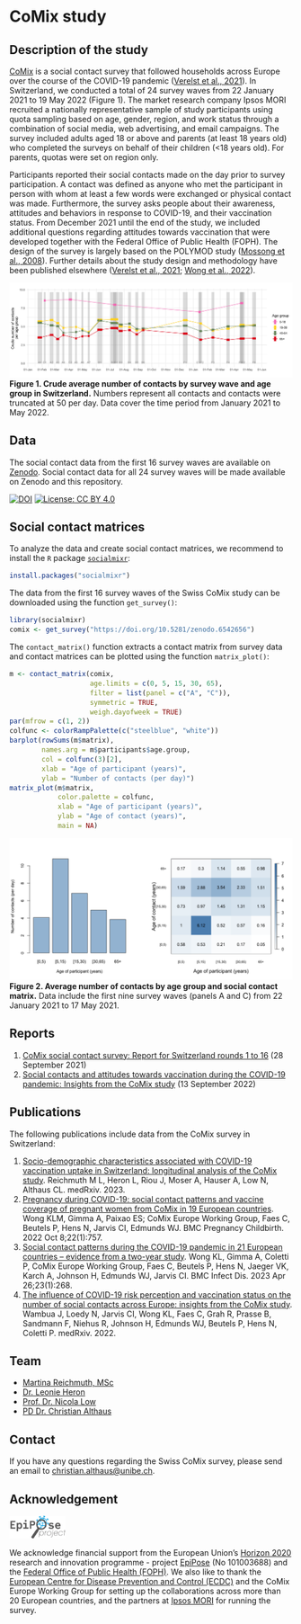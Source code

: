 # CoMix study

## Description of the study
[CoMix](https://www.uhasselt.be/en/aparte-sites-partner-en/epipose/the-comix-study) is a social contact survey that followed households across Europe over the course of the COVID-19 pandemic ([Verelst et al., 2021](https://doi.org/10.1186/s12916-021-02133-y)). In Switzerland, we conducted a total of 24 survey waves from 22 January 2021 to 19 May 2022 (Figure 1). The market research company Ipsos MORI recruited a nationally representative sample of study participants using quota sampling based on age, gender, region, and work status through a combination of social media, web advertising, and email campaigns. The survey included adults aged 18 or above and parents (at least 18 years old) who completed the surveys on behalf of their children (<18 years old). For parents, quotas were set on region only.

Participants reported their social contacts made on the day prior to survey participation. A contact was defined as anyone who met the participant in person with whom at least a few words were exchanged or physical contact was made. Furthermore, the survey asks people about their awareness, attitudes and behaviors in response to COVID-19, and their vaccination status. From December 2021 until the end of the study, we included additional questions regarding attitudes towards vaccination that were developed together with the Federal Office of Public Health (FOPH). The design of the survey is largely based on the POLYMOD study ([Mossong et al., 2008](https://doi.org/10.1371/journal.pmed.0050074)). Further details about the study design and methodology have been published elsewhere ([Verelst et al., 2021](https://doi.org/10.1186/s12916-021-02133-y); [Wong et al., 2022](https://doi.org/10.1101/2022.07.25.22277998)).

![](figures/contacts.png)
**Figure 1. Crude average number of contacts by survey wave and age group in Switzerland.** Numbers represent all contacts and contacts were truncated at 50 per day. Data cover the time period from January 2021 to May 2022.

## Data
The social contact data from the first 16 survey waves are available on [Zenodo](https://doi.org/10.5281/zenodo.6542656). Social contact data for all 24 survey waves will be made available on Zenodo and this repository.

[![DOI](https://zenodo.org/badge/DOI/10.5281/zenodo.6542656.svg)](https://doi.org/10.5281/zenodo.6542656)
[![License: CC BY 4.0](https://img.shields.io/badge/License-CC_BY_4.0-lightgrey.svg)](https://creativecommons.org/licenses/by/4.0/)

## Social contact matrices
To analyze the data and create social contact matrices, we recommend to install the `R` package [`socialmixr`](https://github.com/epiforecasts/socialmixr):
```r
install.packages("socialmixr")
```
The data from the first 16 survey waves of the Swiss CoMix study can be downloaded using the function `get_survey()`:
```r
library(socialmixr)
comix <- get_survey("https://doi.org/10.5281/zenodo.6542656")
```
The `contact_matrix()` function extracts a contact matrix from survey data and contact matrices can be plotted using the function `matrix_plot()`:
```r
m <- contact_matrix(comix,
                    age.limits = c(0, 5, 15, 30, 65),
                    filter = list(panel = c("A", "C")),
                    symmetric = TRUE,
                    weigh.dayofweek = TRUE)         
par(mfrow = c(1, 2))
colfunc <- colorRampPalette(c("steelblue", "white"))
barplot(rowSums(m$matrix),
        names.arg = m$participants$age.group,
        col = colfunc(3)[2],
        xlab = "Age of participant (years)",
        ylab = "Number of contacts (per day)")
matrix_plot(m$matrix,
            color.palette = colfunc,
            xlab = "Age of participant (years)",
            ylab = "Age of contact (years)",
            main = NA)
```

![](figures/matrix.png)
**Figure 2. Average number of contacts by age group and social contact matrix.** Data include the first nine survey waves (panels A and C) from 22 January 2021 to 17 May 2021.

## Reports
1. [CoMix social contact survey: Report for Switzerland rounds 1 to 16](reports/Report_CoMix_Switzerland_20210928.pdf) (28 September 2021)
2. [Social contacts and attitudes towards vaccination during the COVID-19 pandemic: Insights from the CoMix study](reports/Report_CoMix_Switzerland_20220913.pdf) (13 September 2022)

## Publications
The following publications include data from the CoMix survey in Switzerland:
1. [Socio-demographic characteristics associated with COVID-19 vaccination uptake in Switzerland: longitudinal analysis of the CoMix study](https://doi.org/10.1101/2023.03.13.23287183). Reichmuth M L, Heron L, Riou J, Moser A, Hauser A, Low N, Althaus CL. medRxiv. 2023.
2. [Pregnancy during COVID-19: social contact patterns and vaccine coverage of pregnant women from CoMix in 19 European countries](https://doi.org/10.1186/s12884-022-05076-1). Wong KLM, Gimma A, Paixao ES; CoMix Europe Working Group, Faes C, Beutels P, Hens N, Jarvis CI, Edmunds WJ. BMC Pregnancy Childbirth. 2022 Oct 8;22(1):757.
3. [Social contact patterns during the COVID-19 pandemic in 21 European countries – evidence from a two-year study](https://doi.org/10.1186/s12879-023-08214-y). Wong KL, Gimma A, Coletti P, CoMix Europe Working Group, Faes C, Beutels P, Hens N, Jaeger VK, Karch A, Johnson H, Edmunds WJ, Jarvis CI. BMC Infect Dis. 2023 Apr 26;23(1):268.
4. [The influence of COVID-19 risk perception and vaccination status on the number of social contacts across Europe: insights from the CoMix study](https://doi.org/10.1101/2022.11.25.22282676). Wambua J, Loedy N, Jarvis CI, Wong KL, Faes C, Grah R, Prasse B, Sandmann F, Niehus R, Johnson H, Edmunds WJ, Beutels P, Hens N, Coletti P. medRxiv. 2022.

## Team
- [Martina Reichmuth, MSc](https://www.ispm.unibe.ch/about_us/staff/reichmuth_martina/index_eng.html)
- [Dr. Leonie Heron](https://www.ispm.unibe.ch/about_us/staff/heron_leonie/index_eng.html)
- [Prof. Dr. Nicola Low](https://www.ispm.unibe.ch/about_us/staff/low_nicola/index_eng.html)
- [PD Dr. Christian Althaus](https://www.ispm.unibe.ch/about_us/staff/althaus_christian/index_eng.html)

## Contact
If you have any questions regarding the Swiss CoMix survey, please send an email to christian.althaus@unibe.ch.

## Acknowledgement
<img src="figures/epipose.png" width="100"/>

We acknowledge financial support from the European Union’s [Horizon 2020](https://research-and-innovation.ec.europa.eu/funding/funding-opportunities/funding-programmes-and-open-calls/horizon-2020_en) research and innovation programme - project [EpiPose](https://www.uhasselt.be/en/aparte-sites-partner-en/epipose) (No 101003688) and the [Federal Office of Public Health (FOPH)](https://www.bag.admin.ch/bag/en/home.html). We also like to thank the [European Centre for Disease Prevention and Control (ECDC)](http://ecdc.europa.eu/) and the CoMix Europe Working Group for setting up the collaborations across more than 20 European countries, and the partners at [Ipsos MORI](https://www.ipsos.com) for running the survey.
